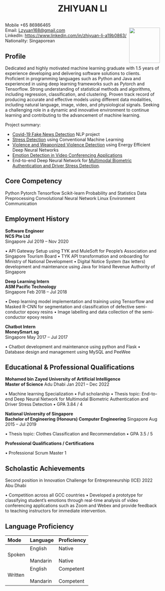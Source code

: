 # <p align="center"> ZHIYUAN LI </p>  
Mobile +65 86986465 <br/>                        <img align="right" src="https://github.com/lzyuan168/lzyuan168.github.io/blob/main/scan3.jpg" height=115 width=100>
Email: Lzyuan168@gmail.com <br/>
LinkedIn: https://www.linkedin.com/in/zhiyuan-li-a19b0863/ <br/> 
Nationality: Singaporean


## Profile

Dedicated and highly motivated machine learning graduate with 1.5 years of experience developing and delivering software solutions to clients. Proficient in programming languages such as Python and Java and experienced in using deep learning frameworks such as Pytorch and Tensorflow. Strong understanding of statistical methods and algorithms, including regression, classification, and clustering. Proven track record of producing accurate and effective models using different data modalities, including natural language, image, video, and physiological signals. Seeking a challenging role in a dynamic and innovative environment to continue learning and contributing to the advancement of machine learning.

Project summary:
* [Covid-19 Fake News Detection](https://github.com/lzyuan168/fake_news_detection) NLP project
* [Stress Detection](https://github.com/lzyuan168/stress_detection_through_ood) using Conventional Machine Learning 
* [Violence and Weaponized Violence Detection](https://github.com/lzyuan168/Violence_Detection) using Energy Efficient Deep Neural Networks
* [Emotion Detection in Video Conferencing Applications](https://github.com/lzyuan168/Emotion-Recognition) 
* End-to-end Deep Neural Network for [Multimodal Biometric Authentication and Driver Stress Detection](https://github.com/lzyuan168/multimodal_biometric_authentication).


## Core Competency

Python
Pytorch
Tensorflow
Scikit-learn
Probability and Statistics
Data Preprocessing
Convolutional Neural Network
Linux Environment
Communication


## Employment History

**Software Engineer**           					                        
**NCS Pte Ltd**  
Singapore
Jul 2019 – Nov 2020

•	API Gateway Setup using TYK and MuleSoft for People’s Association and Singapore Tourism Board
•	TYK API transformation and onboarding for Ministry of National Development
•	Digital Notice System (tax letters) development and maintenance using Java for Inland Revenue Authority of Singapore

 
**Deep Learning Intern**							          
**ASM Pacific Technology**      
Singapore
Feb 2018 – Jul 2018

•	Deep learning model implementation and training using Tensorflow and Masked R-CNN for segmentation and classification of defective semi-conductor epoxy resins
•	Image labelling and data collection of the semi-conductor epoxy resins


**Chatbot Intern**							                        
**MoneySmart.sg**          
Singapore
May 2017 – Jul 2017

•	Chatbot development and maintenance using python and Flask
•	Database design and management using MySQL and PeeWee


## Educational & Professional Qualifications

**Mohamed bin Zayed University of Artificial Intelligence**                   
**Master of Science** 
Adu Dhabi
Jan 2021 – Dec 2022

•	Machine learning Specialization
•	Full scholarship
•	Thesis topic: End-to-end Deep Neural Network for Multimodal Biometric Authentication and Driver Stress Detection
•	GPA 3.84 / 4


**National University of Singapore**                                                                                                  
**Bachelor of Engineering (Honours) Computer Engineering** 
Singapore
Aug 2015 – Jul 2019

•	Thesis topic: Clothes Classification and Recommendation
•	GPA 3.5 / 5

**Professional Qualifications / Certifications**

•	Professional Scrum Master 1


## Scholastic Achievements

Second position in Innovation Challenge for Entrepreneurship (ICE) 2022                          
Abu Dhabi

•	Competition across all GCC countries
•	Developed a prototype for classifying student’s emotions through real-time analysis of video conferencing applications such as Zoom and Webex and provide feedback to teaching instructors for immediate intervention.


## Language Proficiency

| Mode 	| Language 	| Proficiency 	|
|:---	|:---	|:---	|
| Spoken 	| English<br>   <br>Mandarin 	| Native<br>   <br>Native 	|
| Written 	| English<br>   <br>Mandarin 	| Competent<br>   <br>Competent 	|

